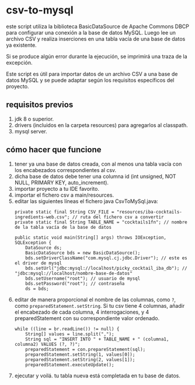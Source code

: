 # csv-to-mysql
este script utiliza la biblioteca BasicDataSource de Apache Commons DBCP para configurar una conexión a la base de datos MySQL. Luego lee un archivo CSV y realiza inserciones en una tabla vacía de una base de datos ya existente.

Si se produce algún error durante la ejecución, se imprimirá una traza de la excepción.

Este script es útil para importar datos de un archivo CSV a una base de datos MySQL y se puede adaptar según los requisitos específicos del proyecto.

## requisitos previos
1. jdk 8 o superior.
2. drivers (incluidos en la carpeta resources) para agregarlos al classpath.
3. mysql server.

## cómo hacer que funcione
1. tener ya una base de datos creada, con al menos una tabla vacía con los encabezados correspondientes al csv.
2. dicha base de datos debe tener una columna id (int unsigned, NOT NULL, PRIMARY KEY, auto_increment).
3. importar proyecto a tu IDE favorito.
4. importar el fichero csv a main/resources.
5. editar las siguientes líneas el fichero java CsvToMySql.java:
	```
	private static final String CSV_FILE = "resources/iba-cocktails-ingredients-web.csv"; // ruta del fichero csv a convertir
	private static final String TABLE_NAME = "cocktails1fn"; // nombre de la tabla vacía de la base de datos
	```
	```
	public static void main(String[] args) throws IOException, SQLException {
		DataSource ds;
		BasicDataSource bds = new BasicDataSource();
		bds.setDriverClassName("com.mysql.cj.jdbc.Driver");	// este es el driver de mysql
		bds.setUrl("jdbc:mysql://localhost/picky_cocktail_iba_db"); // "jdbc:mysql://localhost/nombre-base-de-datos"
		bds.setUsername("root"); // usuario de mysql
		bds.setPassword("root"); // contraseña
		ds = bds;
	```
6. editar de manera proporcional el nombre de las columnas, como `?`, como `preparedStatement.setString`.
	Si tu csv tiene 4 columnas, añadir el encabezado de cada columna, 4 interrogaciones, y 4 preparedStatement con su correspondiente valor ordenado.
	```
	while ((line = br.readLine()) != null) {
		String[] values = line.split(",");
		String sql = "INSERT INTO " + TABLE_NAME + " (columna1, columna2) VALUES (?, ?)";
		preparedStatement = con.prepareStatement(sql);
		preparedStatement.setString(1, values[0]);
		preparedStatement.setString(2, values[1]);
		preparedStatement.executeUpdate();
	```
7. ejecutar y voilá. tu tabla nueva está completada en tu base de datos.
